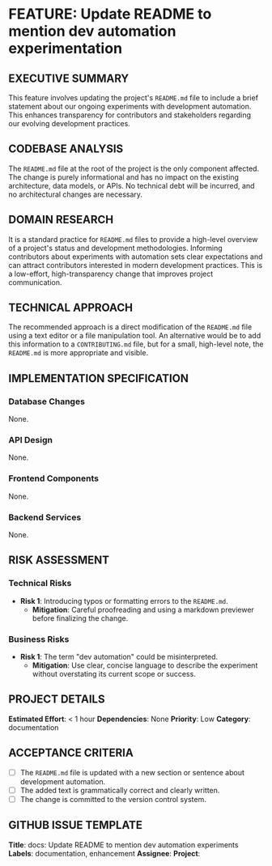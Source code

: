 ﻿# FEATURE: Update README to mention dev automation experimentation

## EXECUTIVE SUMMARY
This feature involves updating the project's `README.md` file to include a brief statement about our ongoing experiments with development automation. This enhances transparency for contributors and stakeholders regarding our evolving development practices.

## CODEBASE ANALYSIS
The `README.md` file at the root of the project is the only component affected. The change is purely informational and has no impact on the existing architecture, data models, or APIs. No technical debt will be incurred, and no architectural changes are necessary.

## DOMAIN RESEARCH
It is a standard practice for `README.md` files to provide a high-level overview of a project's status and development methodologies. Informing contributors about experiments with automation sets clear expectations and can attract contributors interested in modern development practices. This is a low-effort, high-transparency change that improves project communication.

## TECHNICAL APPROACH
The recommended approach is a direct modification of the `README.md` file using a text editor or a file manipulation tool. An alternative would be to add this information to a `CONTRIBUTING.md` file, but for a small, high-level note, the `README.md` is more appropriate and visible.

## IMPLEMENTATION SPECIFICATION
### Database Changes
None.

### API Design
None.

### Frontend Components
None.

### Backend Services
None.

## RISK ASSESSMENT
### Technical Risks
- **Risk 1**: Introducing typos or formatting errors to the `README.md`.
  - **Mitigation**: Careful proofreading and using a markdown previewer before finalizing the change.

### Business Risks
- **Risk 1**: The term "dev automation" could be misinterpreted.
  - **Mitigation**: Use clear, concise language to describe the experiment without overstating its current scope or success.

## PROJECT DETAILS
**Estimated Effort**: < 1 hour
**Dependencies**: None
**Priority**: Low
**Category**: documentation

## ACCEPTANCE CRITERIA
- [ ] The `README.md` file is updated with a new section or sentence about development automation.
- [ ] The added text is grammatically correct and clearly written.
- [ ] The change is committed to the version control system.

## GITHUB ISSUE TEMPLATE
**Title**: docs: Update README to mention dev automation experiments
**Labels**: documentation, enhancement
**Assignee**:
**Project**:
